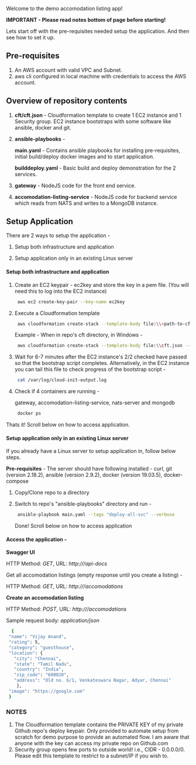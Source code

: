 Welcome to the demo accomodation listing app!

**IMPORTANT - Please read notes bottom of page before starting!**

Lets start off with the pre-requisites needed setup the application. And then see how to set it up.

## Pre-requisites

1. An AWS account with valid VPC and Subnet.
2. aws cli configured in local machine with credentials to access the AWS account.


## Overview of repository contents

1. **cft/cft.json** - Cloudformation template to create 1 EC2 instance and 1 Security group. EC2 instance bootstraps with some software like ansible, docker and git. 

2. **ansible-playbooks** - 

	**main.yaml** - Contains ansible playbooks for installing pre-requisites, initial build/deploy docker images and to start application.

	**builddeploy.yaml** - Basic build and deploy demonstration for the 2 services.

3. **gateway** - NodeJS code for the front end service.

4. **accomodation-listing-service** - NodeJS code for backend service which reads from NATS and writes to a MongoDB instance.

## Setup Application

There are 2 ways to setup the application - 

1. Setup both infrastructure and application  
	
2. Setup application only in an existing Linux server


#### Setup both infrastructure and application

1. Create an EC2 keypair - ec2key and store the key in a pem file.
(You will need this to log into the EC2 instance)

   ```bash
    aws ec2 create-key-pair --key-name ec2key
   ```
	
2. Execute a Cloudformation template

   ```bash
    aws cloudformation create-stack --template-body file:\\<path-to-cft.json> --stack-name <stack-name>
   ```
	
    Example - When in repo's cft directory, in Windows -

   ```bash
    aws cloudformation create-stack --template-body file:\\cft.json --stack-name listing-app-stack01
   ```

3. Wait for 6-7 minutes after the EC2 instance's 2/2 checked have passed so that the bootstrap script completes.
	Alternatively, in the EC2 instance you can tail this file to check progress of the bootstrap script - 
	
   ```bash
    cat /var/log/cloud-init-output.log
   ```
	
4. Check if 4 containers are running - 

   gateway, accomodation-listing-service, nats-server and mongodb
  
   ```bash
    docker ps
   ```
	
Thats it! Scroll below on how to access application.

#### Setup application only in an existing Linux server

If you already have a Linux server to setup application in, follow below steps.

 **Pre-requisites** - The server should have following installed - curl, git (version 2.18.2), ansible (version 2.9.2), docker (version 19.03.5), docker-compose

1. Copy/Clone repo to a directory

2. Switch to repo's "ansible-playbooks" directory and run - 

   ```bash
    ansible-playbook main.yaml --tags "deploy-all-svc" --verbose
   ```

   Done! Scroll below on how to access application

#### Access the application - 

**Swagger UI**

   HTTP Method: *GET*, URL: *http://<EC2PublicIP>/api-docs*
   
   Get all accomodation listings (empty response until you create a listing) - 

   HTTP Method: *GET*, URL: *http://<EC2PublicIP>/accomodations*
   
   **Create an accomodation listing**

   HTTP Method: *POST*, URL: *http://<EC2PublicIP>/accomodations*

   Sample request body: *application/json*
   
   ```bash
     {
    "name": "Vijay Anand",
    "rating": 5,
    "category": "guesthouse",
    "location": {
      "city": "Chennai",
      "state": "Tamil Nadu",
      "country": "India",
      "zip_code": "600020",
      "address": "Old no. 6/1, Venkateswara Nagar, Adyar, Chennai"
       },
    "image": "https://google.com"
    }
   ```

### NOTES

1. The Cloudformation template contains the PRIVATE KEY of my private Github repo's deploy keypair. Only provided to automate setup from scratch for demo purpose to provide an automated flow. I am aware that anyone with the key can access my private repo on Github.com
2. Security group opens few ports to outside world! i.e., CIDR - 0.0.0.0/0. Please edit this template to restrict to a subnet/IP if you wish to.
